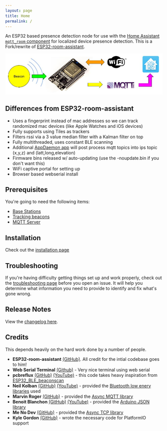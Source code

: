 ```yaml
---
layout: page
title: Home
permalink: /
---
```


An ESP32 based presence detection node for use with the [Home Assistant](https://www.home-assistant.io/) [`mqtt_room` component](https://www.home-assistant.io/components/sensor.mqtt_room/) for localized device presence detection. This is a Fork/rewrite of [ESP32-room-assistant](https://jptrsn.github.io/ESP32-mqtt-room).

![Beacon Flow](./images/beacon_flow.jpg)

## Differences from ESP32-room-assistant

* Uses a fingerprint instead of mac addresses so we can track randomized mac devices (like Apple Watches and iOS devices)
* Fully supports using Tiles as trackers
* Filters rssi via a 3 value median filter with a Kalman filter on top
* Fully multithreaded, uses constant BLE scanning
* Additional [AppDaemon app](https://github.com/ESPresense/ad-espresense-ips) will post process mqtt topics into ips topic (x,y,z) and (latt,long,elevation)
* Firmware bins released w/ auto-updating (use the -noupdate.bin if you don't want this)
* WiFi captive portal for setting up
* Browser based webserial install

## Prerequisites

You're going to need the following items:

* [Base Stations](./hardware)
* [Tracking beacons](./beacons)
* [MQTT Server](https://mosquitto.org/)

## Installation

Check out the [installation page](install)

## Troubleshooting

If you're having difficulty getting things set up and work properly, check out the [troubleshooting page](/troubleshooting) before you open an issue. It will help you determine what information you need to provide to identify and fix what's gone wrong.

## Release Notes

View the [changelog here](https://github.com/ESPresense/ESPresense/blob/master/CHANGELOG.md).

## Credits

This depends heavily on the hard work done by a number of people.
* **ESP32-room-assistant** [(GitHub)](https://jptrsn.github.io/ESP32-mqtt-room/index.html#credits).  All credit for the intial codebase goes to him!
* **Web Serial Terminal** [(Github)](https://github.com/rafaelaroca/web-serial-terminal) - Very nice terminal using web serial
* **pcbreflux** [(GitHub)](https://github.com/pcbreflux) [(YouTube)](https://www.youtube.com/channel/UCvsMfEoIu_ZdBIgQVcY_AZA) - this code takes heavy inspiration from [ESP32_BLE_beaconscan](https://github.com/pcbreflux/espressif/tree/master/esp32/arduino/sketchbook/ESP32_BLE_beaconscan)
* **Neil Kolban** [(GitHub)](https://github.com/nkolban) [(YouTube)](https://www.youtube.com/channel/UChKn_BlaVrMrhEquPNI6HuQ) - provided the [Bluetooth low enery libraries](https://github.com/nkolban/esp32-snippets) used
* **Marvin Roger** [(GitHub)](https://github.com/marvinroger) - provided the [Async MQTT library](http://marvinroger.viewdocs.io/async-mqtt-client/)
* **Benoit Blanchon** [(GitHub)](https://github.com/bblanchon) [(YouTube)](https://www.youtube.com/channel/UC8HZRqN4wfytHfRGMLUQWkQ) - provided the [Arduino JSON library](https://arduinojson.org/)
* **Me No Dev** [(GitHub)](https://github.com/me-no-dev) - provided the [Async TCP library](https://github.com/me-no-dev/AsyncTCP)
* **Kyle Gordon** [(GitHub)](https://github.com/kylegordon) - wrote the necessary code for PlatformIO support


